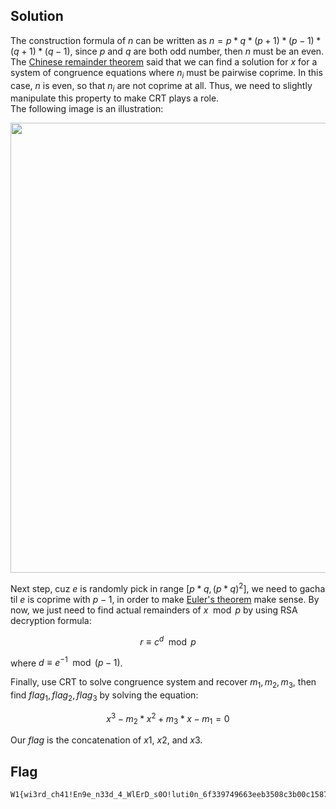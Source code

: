 ## Solution
The construction formula of $n$ can be written as $n = p * q * (p + 1) * (p - 1) * (q + 1) * (q - 1)$, since $p$ and $q$ are both odd number, then $n$ must be an even. The [Chinese remainder theorem](https://en.wikipedia.org/wiki/Chinese_remainder_theorem) said that we can find a solution for $x$ for a system of congruence equations where $n_i$ must be pairwise coprime. In this case, $n$ is even, so that $n_i$ are not coprime at all. Thus, we need to slightly manipulate this property to make CRT plays a role.  
The following image is an illustration:

<div align="center">
<img src='https://64.media.tumblr.com/a551b8ba8a01d509627957e1c3a4ca84/fb3ee2941e0bce51-a2/s1280x1920/038a77694f48d86f8985daf1212e60c975bb5225.pnj' width=720>
</div>

Next step, cuz $e$ is randomly pick in range $[p*q, (p*q)^2]$, we need to gacha til $e$ is coprime with $p - 1$, in order to make [Euler's theorem](https://en.wikipedia.org/wiki/Euler%27s_theorem) make sense. By now, we just need to find actual remainders of $x \mod{p}$ by using RSA decryption formula:

$$
r \equiv c^d \mod{p}
$$

where $d \equiv e^{-1} \mod(p-1)$.

Finally, use CRT to solve congruence system and recover $m_1, m_2, m_3$, then find $flag_1, flag_2, flag_3$ by solving the equation:

$$
x^3 - m_2*x^2 + m_3*x - m_1 = 0
$$

Our $flag$ is the concatenation of $x1$, $x2$, and $x3$.

## Flag
```
W1{wi3rd_ch41!En9e_n33d_4_WlErD_s0O!luti0n_6f339749663eeb3508c3b00c15872e41}
```